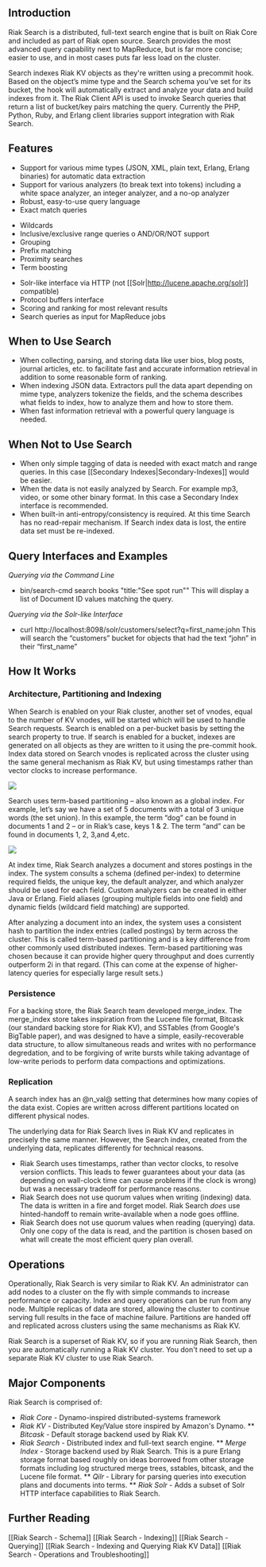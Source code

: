 <div id="toc"></div>

## Introduction

Riak Search is a distributed, full-text search engine that is built on Riak Core and included as part of Riak open source. Search provides the most advanced query capability next to MapReduce, but is far more concise; easier to use, and in most cases puts far less load on the cluster.

Search indexes Riak KV objects as they're written using a precommit hook. Based on the object’s mime type and the Search schema you’ve set for its bucket, the hook will automatically extract and analyze your data and build indexes from it. The Riak Client API is used to invoke Search queries that return a list of bucket/key pairs matching the query. Currently the PHP, Python, Ruby, and Erlang client libraries support integration with Riak Search.

## Features

* Support for various mime types (JSON, XML, plain text, Erlang, Erlang binaries) for automatic data extraction
* Support for various analyzers (to break text into tokens) including a white space analyzer, an integer analyzer, and a no-op analyzer
* Robust, easy-to-use query language
* Exact match queries
- Wildcards
- Inclusive/exclusive range queries o AND/OR/NOT support
- Grouping
- Prefix matching
- Proximity searches
- Term boosting
* Solr-like interface via HTTP (not [[Solr|http://lucene.apache.org/solr]] compatible)
* Protocol buffers interface
* Scoring and ranking for most relevant results
* Search queries as input for MapReduce jobs

## When to Use Search 

* When collecting, parsing, and storing data like user bios, blog posts, journal articles, etc. to facilitate fast and accurate information retrieval in addition to some reasonable form of ranking.
* When indexing JSON data. Extractors pull the data apart depending on mime type, analyzers tokenize the fields, and the schema describes what fields to index, how to analyze them and how to store them.
* When fast information retrieval with a powerful query language is needed.

## When Not to Use Search 

* When only simple tagging of data is needed with exact match and range queries. In this case [[Secondary Indexes|Secondary-Indexes]] would be easier.
* When the data is not easily analyzed by Search. For example mp3, video, or some other binary format. In this case a Secondary Index interface is recommended.
* When built-in anti-entropy/consistency is required. At this time Search has no read-repair mechanism. If Search index data is lost, the entire data set must be re-indexed.

## Query Interfaces and Examples

_Querying via the Command Line_

*   bin/search-cmd search books "title:\"See spot run\""
This will display a list of Document ID values matching the query.

_Querying via the Solr-like Interface_

*  curl http://localhost:8098/solr/customers/select?q=first_name:john
This will search the “customers” bucket for objects that had the text “john” in their “first_name”

## How It Works 


### Architecture, Partitioning and Indexing

When Search is enabled on your Riak cluster, another set of vnodes, equal to the number of KV vnodes, will be started which will be used to handle Search requests. Search is enabled on a per-bucket basis by setting the search property to true. If search is enabled for a bucket, indexes are generated on all objects as they are written to it using the pre-commit hook. Index data stored on Search vnodes is replicated across the cluster using the same general mechanism as Riak KV, but using timestamps rather than vector clocks to increase performance.

<img class="centered_img" src="/images/riak_search_enabling_physical_node.png" />

Search uses term-based partitioning – also known as a global index. For example, let’s say we have a set of 5 documents with a total of 3 unique words (the set union). In this example, the term “dog” can be found in documents 1 and 2 – or in Riak’s case, keys 1 & 2. The term “and” can be found in documents 1, 2, 3,and 4,etc.

<img class="centered_img" src="/images/riak_search_document_table.png" />

At index time, Riak Search analyzes a document and stores postings in the index. The system consults a schema (defined per-index) to determine required fields, the unique key, the default analyzer, and which analyzer should be used for each field. Custom analyzers can be created in either Java or Erlang. Field aliases (grouping multiple fields into one field) and dynamic fields (wildcard field matching) are supported.

After analyzing a document into an index, the system uses a consistent hash to partition the index entries (called postings) by term across the cluster. This is called term-based partitioning and is a key difference from other commonly used distributed indexes. Term-based partitioning was chosen because it can provide higher query throughput and does currently outperform 2i in that regard. (This can come at the expense of higher-latency queries for especially large result sets.)

### Persistence

For a backing store, the Riak Search team developed merge\_index. The merge\_index store takes inspiration from the Lucene file format, Bitcask (our standard backing store for Riak KV), and SSTables (from Google's BigTable paper), and was designed to have a simple, easily-recoverable data structure, to allow simultaneous reads and writes with no performance degredation, and to be forgiving of write bursts while taking advantage of low-write periods to perform data compactions and optimizations.

### Replication

A search index has an @n_val@ setting that determines how many copies of the data exist. Copies are written across different partitions located on different physical nodes.

The underlying data for Riak Search lives in Riak KV and replicates in precisely the same manner. However, the Search index, created from the underlying data, replicates differently for technical reasons.

* Riak Search uses timestamps, rather than vector clocks, to resolve version conflicts. This leads to fewer guarantees about your data (as depending on wall-clock time can cause problems if the clock is wrong) but was a necessary tradeoff for performance reasons.
* Riak Search does not use quorum values when writing (indexing) data. The data is written in a fire and forget model. Riak Search *does* use hinted-handoff to remain write-available when a node goes offline.
* Riak Search does not use quorum values when reading (querying) data. Only one copy of the data is read, and the partition is chosen based on what will create the most efficient query plan overall.

## Operations 

Operationally, Riak Search is very similar to Riak KV. An administrator can add nodes to a cluster on the fly with simple commands to increase performance or capacity. Index and query operations can be run from any node. Multiple replicas of data are stored, allowing the cluster to continue serving full results in the face of machine failure. Partitions are handed off and replicated across clusters using the same mechanisms as Riak KV.

Riak Search is a superset of Riak KV, so if you are running Riak Search, then you are automatically running a Riak KV cluster. You don't need to set up a separate Riak KV cluster to use Riak Search.

## Major Components

Riak Search is comprised of:

* *Riak Core* -  Dynamo-inspired distributed-systems framework
* *Riak KV* - Distributed Key/Value store inspired by Amazon's Dynamo.
** *Bitcask* -  Default storage backend used by Riak KV.
* *Riak Search* - Distributed index and full-text search engine.
** *Merge Index* - Storage backend used by Riak Search. This is a pure Erlang storage format based roughly on ideas borrowed from other storage formats including log structured merge trees, sstables, bitcask, and the Lucene file format.
** *Qilr* - Library for parsing queries into execution plans and documents into terms.
** *Riak Solr* - Adds a subset of Solr HTTP interface capabilities to Riak Search.


## Further Reading

[[Riak Search - Schema]]
[[Riak Search - Indexing]]
[[Riak Search - Querying]]
[[Riak Search - Indexing and Querying Riak KV Data]]
[[Riak Search - Operations and Troubleshooting]]

